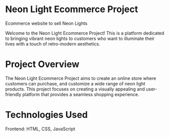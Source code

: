 # Neon Light Ecommerce Project 
Ecommerce website to sell Neon Lights

Welcome to the Neon Light Ecommerce Project! This is a platform dedicated to bringing vibrant neon lights to customers who want to illuminate their lives with a touch of retro-modern aesthetics.
# Project Overview
The Neon Light Ecommerce Project aims to create an online store where customers can purchase, and customize a wide range of neon light products. This project focuses on creating a visually appealing and user-friendly platform that provides a seamless shopping experience.

# Technologies Used
Frontend: HTML, CSS, JavaScript
